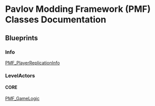 # Pavlov Modding Framework (PMF) Classes Documentation

## Blueprints ##

### Info ###

[PMF_PlayerReplicationInfo](https://github.com/Coomzy/Pavlov-PMF/blob/master/Documentation/PMF-Docs.md)

### LevelActors ###

#### CORE ####

[PMF_GameLogic](https://github.com/Coomzy/Pavlov-PMF/blob/master/Documentation/PMF-Docs.md)
